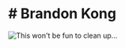 # # Brandon Kong

![This won't be fun to clean up...](https://bestanimations.com/media/guys-dancing/802306631funny-guys-dancing-animated-gif-10.gif)
